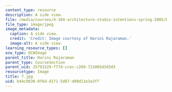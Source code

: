 ```yaml
---
content_type: resource
description: A side view.
file: /media/courses/4-104-architecture-studio-intentions-spring-2005/b44c88368f6dd1715d87d08d11e1e3ff_7.jpg
file_type: image/jpeg
image_metadata:
  caption: A side view.
  credit: 'Credit: Image courtesy of Harini Rajaraman.'
  image-alt: A side view.
learning_resource_types: []
ocw_type: OCWImage
parent_title: Harini Rajaraman
parent_type: CourseSection
parent_uid: 25791529-f77d-ccec-c269-721085d3d3d3
resourcetype: Image
title: 7.jpg
uid: b44c8836-8f6d-d171-5d87-d08d11e1e3ff
---
```

